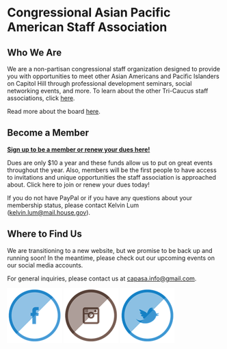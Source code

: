 # Congressional Asian Pacific American Staff Association

## Who We Are

We are a non-partisan congressional staff organization designed to provide you with opportunities to meet other Asian Americans and Pacific Islanders on Capitol Hill through professional development seminars, social networking events, and more. To learn about the other 
Tri-Caucus staff associations, click [here](staffassociations.html).

Read more about the board [here](board.html).

## Become a Member

[**Sign up to be a member or renew your dues here!**](https://form.jotform.com/72825217993163)

Dues are only $10 a year and these funds allow us to put on great events throughout the year. Also, members will be the first people to have access to invitations and unique opportunities the staff association is approached about. Click here to join or renew your dues today!

If you do not have PayPal or if you have any questions about your membership status, please contact Kelvin Lum ([kelvin.lum@mail.house.gov](mailto:kelvin.lum@mail.house.gov)). 

## Where to Find Us

We are transitioning to a new website, but we promise to be back up and running soon! In the meantime, please check out our upcoming events on our social media accounts. 

For general inquiries, please contact us at [capasa.info@gmail.com](mailto:capasa.info@gmail.com).

<a href="https://www.facebook.com/CongressionalAPAStaff/"><img src="/Pictures/Facebook.png"></a>
<a href="https://www.instagram.com/capasa_dc/"><img src="/Pictures/Instagram.png"></a>
<a href="https://twitter.com/capasadc"><img src="/Pictures/Twitter.png"> </a> 
  

